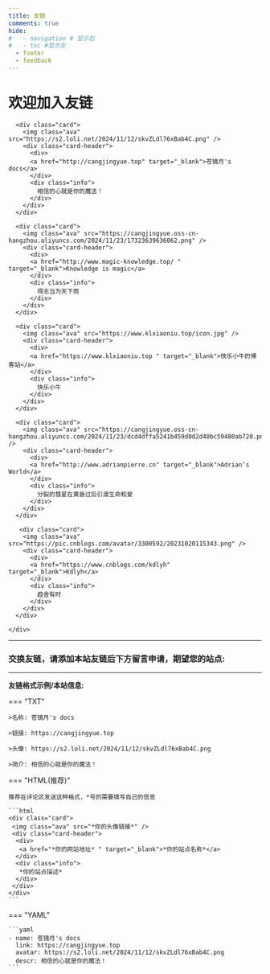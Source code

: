 ```yaml
---
title: 友链
comments: true
hide:
#   - navigation # 显示右
#   - toc #显示左
  - footer
  - feedback
---
```



# 欢迎加入友链

<div id="rcorners4" >
  <div class="links-content"> 
    <div class="link-navigation"> 

      <div class="card"> 
        <img class="ava" src="https://s2.loli.net/2024/11/12/skvZLdl76xBab4C.png" /> 
        <div class="card-header"> 
          <div> 
          <a href="http://cangjingyue.top" target="_blank">苍镜月's docs</a> 
          </div> 
          <div class="info">
            相信的心就是你的魔法！
          </div> 
        </div> 
      </div>

      <div class="card"> 
        <img class="ava" src="https://cangjingyue.oss-cn-hangzhou.aliyuncs.com/2024/11/23/17323639636062.png" /> 
        <div class="card-header"> 
          <div> 
          <a href="http://www.magic-knowledge.top/ " target="_blank">Knowledge is magic</a> 
          </div> 
          <div class="info">
            得志当为天下雨
          </div> 
        </div> 
      </div>

      <div class="card"> 
        <img class="ava" src="https://www.klxiaoniu.top/icon.jpg" /> 
        <div class="card-header"> 
          <div> 
          <a href="https://www.klxiaoniu.top " target="_blank">快乐小牛的博客站</a> 
          </div> 
          <div class="info">
            快乐小牛
          </div> 
        </div> 
      </div>

      <div class="card"> 
        <img class="ava" src="https://cangjingyue.oss-cn-hangzhou.aliyuncs.com/2024/11/23/dcd4dffa5241b459d0d2d40bc59480ab720.png" /> 
        <div class="card-header"> 
          <div> 
          <a href="http://www.adrianpierre.cn" target="_blank">Adrian‘s World</a> 
          </div> 
          <div class="info">
            分裂的彗星在黄昏过后引渡生命和爱
          </div> 
        </div> 
      </div>

       <div class="card"> 
        <img class="ava" src="https://pic.cnblogs.com/avatar/3300592/20231020115343.png" /> 
        <div class="card-header"> 
          <div> 
          <a href="https://www.cnblogs.com/kdlyh" target="_blank">Kdlyh</a> 
          </div> 
          <div class="info">
            趋舍有时
          </div> 
        </div> 
      </div>

    </div>
  </div>
  <HR style="FILTER: progid:DXImageTransform.Microsoft.Shadow(color:#608DBD,direction:145,strength:15)" width="100%" color=#608DBD SIZE=1>
</div>

<div class="markdown-content">
    <h3>交换友链，请添加本站友链后下方留言申请，期望您的站点:</h3>
</div>

***

**友链格式示例/本站信息:**


=== "TXT"

    >名称: 苍镜月's docs

    >链接: https://cangjingyue.top

    >头像: https://s2.loli.net/2024/11/12/skvZLdl76xBab4C.png

    >简介: 相信的心就是你的魔法！

=== "HTML(推荐)"

    推荐在评论区发送这种格式，*号的需要填写自己的信息

    ```html
    <div class="card"> 
     <img class="ava" src="*你的头像链接*" /> 
     <div class="card-header"> 
      <div> 
       <a href="*你的网站地址* " target="_blank">*你的站点名称*</a> 
      </div> 
      <div class="info">
       *你的站点描述*
      </div> 
     </div> 
    </div>
    ```
=== "YAML"

    ```yaml
    - name: 苍镜月's docs
      link: https://cangjingyue.top
      avatar: https://s2.loli.net/2024/11/12/skvZLdl76xBab4C.png
      descr: 相信的心就是你的魔法！
    ```